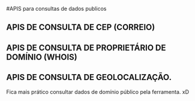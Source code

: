 #APIS para consultas de dados publicos 

## APIS DE CONSULTA DE CEP (CORREIO)
## APIS DE CONSULTA DE PROPRIETÁRIO DE DOMÍNIO (WHOIS)
## APIS DE CONSULTA DE GEOLOCALIZAÇÃO.

Fica mais prático consultar dados de domínio público pela ferramenta. xD